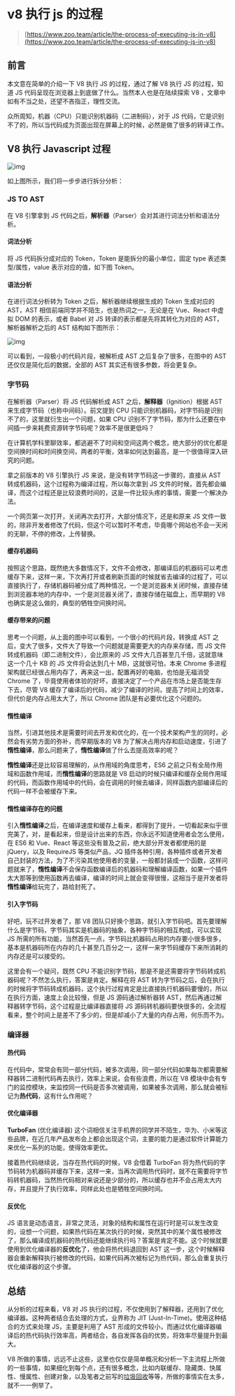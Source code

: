 # v8 执行 js 的过程

> [https://www.zoo.team/article/the-process-of-executing-js-in-v8](https://www.zoo.team/article/the-process-of-executing-js-in-v8)

## 前言

本文意在简单的介绍一下 V8 执行 JS 的过程，通过了解 V8 执行 JS 的过程，知道 JS 代码呈现在浏览器上到底做了什么。当然本人也是在陆续探索 V8 ，文章中如有不当之处，还望不吝指正，理性交流。

众所周知，机器（CPU）只能识别机器码（二进制码），对于 JS 代码，它是识别不了的，所以当代码成为页面出现在屏幕上的时候，必然是做了很多的转译工作。

## V8 执行 Javascript 过程

![img](https://www.zoo.team/images/upload/upload_2df821c7eb5ae566121a391292f48a42.png)

如上图所示，我们将一步步进行拆分分析：

### JS TO AST

在 V8 引擎拿到 JS 代码之后，**解析器**（Parser）会对其进行词法分析和语法分析。

#### 词法分析

将 JS 代码拆分成对应的 Token，Token 是能拆分的最小单位，固定 type 表述类型/属性，value 表示对应的值，如下图 Token。

#### 语法分析

在进行词法分析转为 Token 之后，解析器继续根据生成的 Token 生成对应的 AST，AST 相信前端同学并不陌生，也是热词之一，无论是在 Vue、React 中虚拟 DOM 的表示，或者 Babel 对 JS 转译的表示都是先将其转化为对应的 AST，解析器解析之后的 AST 结构如下图所示：

![img](https://www.zoo.team/images/upload/upload_0f992bce480ea768fa0d33ada78dfe05.png)

可以看到，一段极小的代码片段，被解析成 AST 之后复杂了很多，在图中的 AST 还仅仅是简化后的数据，全部的 AST 其实还有很多参数，将会更复杂。

### 字节码

在解析器（Parser）将 JS 代码解析成 AST 之后，**解释器**（Ignition）根据 AST 来生成字节码（也称中间码）。前文提到 CPU 只能识别机器码，对字节码是识别不了的，这里就衍生出一个问题，如果 CPU 识别不了字节码，那为什么还要在中间插一步来耗费资源转字节码呢？效率不是很更低吗？

在计算机学科里聊效率，都逃避不了时间和空间这两个概念，绝大部分的优化都是空间换时间和时间换空间，两者的平衡，效率如何达到最高，是一个很值得深入研究的问题。

拿之前版本的 V8 引擎执行 JS 来说，是没有转字节码这一步骤的，直接从 AST 转成机器码，这个过程称为编译过程，所以每次拿到 JS 文件的时候，首先都会编译，而这个过程还是比较浪费时间的，这是一件比较头疼的事情，需要一个解决办法。

一个网页第一次打开，关闭再次去打开，大部分情况下，还是和原来 JS 文件一致的，除非开发者修改了代码，但这个可以暂时不考虑，毕竟哪个网站也不会一天闲的无聊，不停的修改，上传替换。

#### 缓存机器码

按照这个思路，既然绝大多数情况下，文件不会修改，那编译后的机器码可以考虑缓存下来，这样一来，下次再打开或者刷新页面的时候就省去编译的过程了，可以直接执行了，存储机器码被分成了两种情况，一个是浏览器未关闭时候，直接存储到浏览器本地的内存中，一个是浏览器关闭了，直接存储在磁盘上，而早期的 V8 也确实是这么做的，典型的牺牲空间换时间。

#### 缓存带来的问题

思考一个问题，从上面的图中可以看到，一个很小的代码片段，转换成 AST 之后，变大了很多，文件大了导致一个问题就是需要更大的内存来存储，而 JS 文件转成机器码（即二进制文件），会比原来的 JS 文件大几百甚至几千倍，这就意味这一个几十 KB 的 JS 文件将会达到几十 MB，这就很可怕，本来 Chrome 多进程架构就已经很占用内存了，再来这一出，配置再好的电脑，也怕是无福消受 Chrome 了，毕竟使用者体验的好坏，直接决定了一个产品在市场上是否能生存下去，尽管 V8 缓存了编译后的代码，减少了编译的时间，提高了时间上的效率，但代价是内存占用太大了，所以 Chrome 团队是有必要优化这个问题的。

#### 惰性编译

当然，引进其他技术是需要时间去开发和优化的，在一个技术架构产生的同时，必然会有劣势方面的弥补，而早期版本的 V8 为了解决占用内存和启动速度，引进了**惰性编译**，那么问题来了，**惰性编译**做了什么去提高效率的呢？

**惰性编译**还是比较容易理解的，从作用域的角度思考，ES6 之前之只有全局作用域和函数作用域，而**惰性编译**的思路就是 V8 启动的时候只编译和缓存全局作用域的代码，而函数作用域中的代码，会在调用的时候去编译，同样函数内部编译后的代码一样不会被缓存下来。

#### 惰性编译存在的问题

引入**惰性编译**之后，在编译速度和缓存上看来，都得到了提升，一切看起来似乎很完美了，对，是看起来，但是设计出来的东西，你永远不知道使用者会怎么使用，在 ES6 和 Vue、React 等这些没有普及之前，绝大部分开发者都使用的是 jQuery，以及 RequireJS 等类似产品，JQ 插件各种引用，各种插件或者开发者自己封装的方法，为了不污染其他使用者的变量，一般都封装成一个函数，这样问题就来了，**惰性编译**不会保存函数编译后的机器码和理解编译函数，如果一个插件太大那等到使用函数再去编译，编译的时间上就会变得很慢，这相当于是开发者将**惰性编译**给玩完了，路给封死了。

#### 引入字节码

好吧，玩不过开发者了，那 V8 团队只好换个思路，就引入字节码吧。首先要理解什么是字节码，字节码其实是机器码的抽象，各种字节码的相互构成，可以实现 JS 所需的所有功能，当然首先一点，字节码比机器码占用的内存要小很多很多，基本是机器码所在内存的几十甚至几百分之一，这样一来字节码缓存下来所消耗的内存还是可以接受的。

这里会有一个疑问，既然 CPU 不能识别字节码，那是不是还需要将字节码转成机器码呢？不然怎么执行，答案是肯定。解释在将 AST 转为字节码之后，会在执行的时候将字节码转成机器码，这个执行过程肯定是比直接执行机器码要慢的，所以在执行方面，速度上会比较慢，但是 JS 源码通过解析器转 AST，然后再通过解释器转字节码，这个过程是比编译器直接将 JS 源码转机器码要快很多的，全流程看来，整个时间上是差不了多少的，但是却减小了大量的内存占用，何乐而不为。

### 编译器

#### 热代码

在代码中，常常会有同一部分代码，被多次调用，同一部分代码如果每次都需要解释器转二进制代码再去执行，效率上来说，会有些浪费，所以在 V8 模块中会有专门的监控模块，来监控同一代码是否多次被调用，如果被多次调用，那么就会被标记为**热代码**，这有什么作用呢？

#### 优化编译器

**TurboFan** (优化编译器) 这个词相信关注手机界的同学并不陌生，华为、小米等这些品牌，在近几年产品发布会上都会出现这个词，主要的能力是通过软件计算能力来优化一系列的功能，使得效率更优。

接着热代码继续说，当存在热代码的时候，V8 会借着 TurboFan 将为热代码的字节码转为机器码并缓存下来，这样一来，当再次调用热代码时，就不在需要将字节码转机器码，当然热代码相对来说还是少部分的，所以缓存也并不会占用太大内存，并且提升了执行效率，同样此处也是牺牲空间换时间。

#### 反优化

JS 语言是动态语言，非常之灵活，对象的结构和属性在运行时是可以发生改变的，设想一个问题，如果热代码在某次执行的时候，突然其中的某个属性被修改了，那么编译成机器码的热代码还能继续执行吗？答案是肯定不能。这个时候就要使用到优化编译器的**反优化**了，他会将热代码退回到 AST 这一步，这个时候解释器会重新解释执行被修改的代码，如果代码再次被标记为热代码，那么会重复执行优化编译器的这个步骤。

## 总结

从分析的过程来看，V8 对 JS 执行的过程，不仅使用到了解释器，还用到了优化编译器。这种两者结合去处理的方式，业界称为 JIT (Just-In-Time)。使用这种结合的方式来处理 JS，主要是利用了 AST 形成的文件较小，而通过优化编译器编译后的热代码执行效率高，两者结合，各自发挥各自的优势，将效率尽量提升到最大。

V8 所做的事情，远远不止这些，这里也仅仅是简单概况和分析一下主流程上所做的一些事情，如果细化到每个点，还有很多概念，比如内联缓存、隐藏类、快属性、慢属性、创建对象，以及笔者之前写的[垃圾回收](https://juejin.cn/post/6909239354418266119)等等，所做的事情实在太多，就不一一例举了。